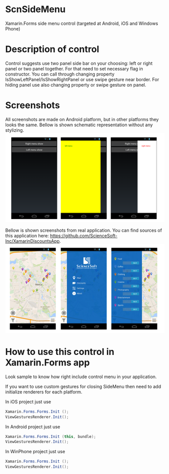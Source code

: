 ScnSideMenu
======================
Xamarin.Forms side menu control (targeted at Android, iOS and Windows Phone)

Description of control
===========================================
Control suggests use two panel side bar on your choosing: left or right panel or two panel together. For that need to set necessary flag in constructor.
You can call through changing property IsShowLeftPanel/IsShowRightPanel or use swipe gesture near border.
For hiding panel use also changing property or swipe gesture on panel.

Screenshots
===========================================
All screenshots are made on Android platform, but in other platforms they looks the same.
Bellow is shown schematic representation without any stylizing.
![Main](Screenshots/Droid/SideMenuSample.png)

Bellow is shown screenshots from real application.
You can find sources of this application here: https://github.com/ScienceSoft-Inc/XamarinDiscountsApp.
![Main](Screenshots/Droid/SideMenuRealApp.png)

How to use this control in Xamarin.Forms app
===========================================
Look sample to know how right include control menu in your application.

If you want to use custom gestures for closing SideMenu then need to add initialize renderers for each platform.

In iOS project just use
```cs
Xamarin.Forms.Forms.Init ();
ViewGesturesRenderer.Init();
```
In Android project just use
```cs
Xamarin.Forms.Forms.Init (this, bundle);
ViewGesturesRenderer.Init();
```
In WinPhone project just use
```cs
Xamarin.Forms.Forms.Init ();
ViewGesturesRenderer.Init();
```